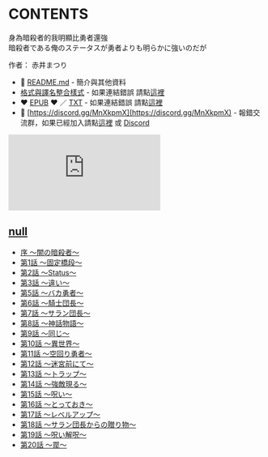 # CONTENTS

身為暗殺者的我明顯比勇者還強  
暗殺者である俺のステータスが勇者よりも明らかに強いのだが  

作者： 赤井まつり  



- :closed_book: [README.md](README.md) - 簡介與其他資料
- [格式與譯名整合樣式](https://github.com/bluelovers/node-novel/blob/master/lib/locales/%E8%BA%AB%E7%82%BA%E6%9A%97%E6%AE%BA%E8%80%85%E7%9A%84%E6%88%91%E6%98%8E%E9%A1%AF%E6%AF%94%E5%8B%87%E8%80%85%E9%82%84%E5%BC%B7.ts) - 如果連結錯誤 請點[這裡](https://github.com/bluelovers/node-novel/blob/master/lib/locales/)
-  :heart: [EPUB](https://gitlab.com/demonovel/epub-txt/blob/master/syosetu/%E8%BA%AB%E7%82%BA%E6%9A%97%E6%AE%BA%E8%80%85%E7%9A%84%E6%88%91%E6%98%8E%E9%A1%AF%E6%AF%94%E5%8B%87%E8%80%85%E9%82%84%E5%BC%B7.epub) :heart:  ／ [TXT](https://gitlab.com/demonovel/epub-txt/blob/master/syosetu/out/%E8%BA%AB%E7%82%BA%E6%9A%97%E6%AE%BA%E8%80%85%E7%9A%84%E6%88%91%E6%98%8E%E9%A1%AF%E6%AF%94%E5%8B%87%E8%80%85%E9%82%84%E5%BC%B7.out.txt) - 如果連結錯誤 請點[這裡](https://gitlab.com/demonovel/epub-txt/blob/master/syosetu/syosetu)
- :mega: [https://discord.gg/MnXkpmX](https://discord.gg/MnXkpmX) - 報錯交流群，如果已經加入請點[這裡](https://discordapp.com/channels/467794087769014273/467794088285175809) 或 [Discord](https://discordapp.com/channels/@me)


![導航目錄](https://chart.apis.google.com/chart?cht=qr&chs=150x150&chl=https://gitlab.com/novel-group/txt-source/blob/master/syosetu/身為暗殺者的我明顯比勇者還強/導航目錄.md "導航目錄")




## [null](00000_null)

- [序 〜闇の暗殺者〜](00000_null/00000_%E5%BA%8F%20%E3%80%9C%E9%97%87%E3%81%AE%E6%9A%97%E6%AE%BA%E8%80%85%E3%80%9C.txt)
- [第1話 〜固定橋段〜](00000_null/00010_%E7%AC%AC1%E8%A9%B1%20%E3%80%9C%E5%9B%BA%E5%AE%9A%E6%A9%8B%E6%AE%B5%E3%80%9C.txt)
- [第2話 〜Status〜](00000_null/00020_%E7%AC%AC2%E8%A9%B1%20%E3%80%9CStatus%E3%80%9C.txt)
- [第3話 〜違い〜](00000_null/00030_%E7%AC%AC3%E8%A9%B1%20%E3%80%9C%E9%81%95%E3%81%84%E3%80%9C.txt)
- [第5話 〜バカ勇者〜](00000_null/00050_%E7%AC%AC5%E8%A9%B1%20%E3%80%9C%E3%83%90%E3%82%AB%E5%8B%87%E8%80%85%E3%80%9C.txt)
- [第6話 〜騎士団長〜](00000_null/00060_%E7%AC%AC6%E8%A9%B1%20%E3%80%9C%E9%A8%8E%E5%A3%AB%E5%9B%A3%E9%95%B7%E3%80%9C.txt)
- [第7話 〜サラン団長〜](00000_null/00070_%E7%AC%AC7%E8%A9%B1%20%E3%80%9C%E3%82%B5%E3%83%A9%E3%83%B3%E5%9B%A3%E9%95%B7%E3%80%9C.txt)
- [第8話 〜神話物語〜](00000_null/00080_%E7%AC%AC8%E8%A9%B1%20%E3%80%9C%E7%A5%9E%E8%A9%B1%E7%89%A9%E8%AA%9E%E3%80%9C.txt)
- [第9話 〜同じ〜](00000_null/00090_%E7%AC%AC9%E8%A9%B1%20%E3%80%9C%E5%90%8C%E3%81%98%E3%80%9C.txt)
- [第10話 〜異世界〜](00000_null/00100_%E7%AC%AC10%E8%A9%B1%20%E3%80%9C%E7%95%B0%E4%B8%96%E7%95%8C%E3%80%9C.txt)
- [第11話 〜空回り勇者〜](00000_null/00110_%E7%AC%AC11%E8%A9%B1%20%E3%80%9C%E7%A9%BA%E5%9B%9E%E3%82%8A%E5%8B%87%E8%80%85%E3%80%9C.txt)
- [第12話 〜迷宮前にて〜](00000_null/00120_%E7%AC%AC12%E8%A9%B1%20%E3%80%9C%E8%BF%B7%E5%AE%AE%E5%89%8D%E3%81%AB%E3%81%A6%E3%80%9C.txt)
- [第13話 〜トラップ〜](00000_null/00130_%E7%AC%AC13%E8%A9%B1%20%E3%80%9C%E3%83%88%E3%83%A9%E3%83%83%E3%83%97%E3%80%9C.txt)
- [第14話 〜強敵現る〜](00000_null/00140_%E7%AC%AC14%E8%A9%B1%20%E3%80%9C%E5%BC%B7%E6%95%B5%E7%8F%BE%E3%82%8B%E3%80%9C.txt)
- [第15話 〜呪い〜](00000_null/00150_%E7%AC%AC15%E8%A9%B1%20%E3%80%9C%E5%91%AA%E3%81%84%E3%80%9C.txt)
- [第16話 〜とっておき〜](00000_null/00160_%E7%AC%AC16%E8%A9%B1%20%E3%80%9C%E3%81%A8%E3%81%A3%E3%81%A6%E3%81%8A%E3%81%8D%E3%80%9C.txt)
- [第17話 〜レベルアップ〜](00000_null/00170_%E7%AC%AC17%E8%A9%B1%20%E3%80%9C%E3%83%AC%E3%83%99%E3%83%AB%E3%82%A2%E3%83%83%E3%83%97%E3%80%9C.txt)
- [第18話 〜サラン団長からの贈り物〜](00000_null/00180_%E7%AC%AC18%E8%A9%B1%20%E3%80%9C%E3%82%B5%E3%83%A9%E3%83%B3%E5%9B%A3%E9%95%B7%E3%81%8B%E3%82%89%E3%81%AE%E8%B4%88%E3%82%8A%E7%89%A9%E3%80%9C.txt)
- [第19話 〜呪い解呪〜](00000_null/00190_%E7%AC%AC19%E8%A9%B1%20%E3%80%9C%E5%91%AA%E3%81%84%E8%A7%A3%E5%91%AA%E3%80%9C.txt)
- [第20話 〜罠〜](00000_null/00200_%E7%AC%AC20%E8%A9%B1%20%E3%80%9C%E7%BD%A0%E3%80%9C.txt)

